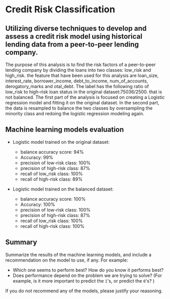 # Credit Risk Classification
## Utilizing diverse techniques to develop and assess a credit risk model using historical lending data from a peer-to-peer lending company.

The purpose of this analysis is to find the risk factors of a peer-to-peer lending company by dividing the loans into two classes: low_risk and high_risk.
the feature that have been used for this analysis are loan_size, interest_rate, borrower_income, debt_to_income, num_of_accounts, derogatory_marks and otal_debt.
The label  has the following ratio of low_risk to high-risk loan status in the original dataset:75036/2500. that is not balanced.
The first part of the analysis is focused on creating a Logistic regression model and fitting it on the original dataset. In the second part, the data is resampled to balance the two classes by oversampling the minority class and redoing the logistic regression modeling again. 

## Machine learning models evaluation

* Logistic model trained on the original dataset:
  * balance accuracy score: 94%
  * Accuracy: 99%
  * precision of low-risk class: 100%
  * precision of high-risk class: 87%
  * recall of low_risk class: 100%
  * recall of high-risk class: 89%
 
* Logistic model trained on the balanced dataset:
  * balance accuracy score: 100%
  * Accuracy: 100%
  * precision of low-risk class: 100%
  * precision of high-risk class: 87%
  * recall of low_risk class: 100%
  * recall of high-risk class: 100%



## Summary

Summarize the results of the machine learning models, and include a recommendation on the model to use, if any. For example:
* Which one seems to perform best? How do you know it performs best?
* Does performance depend on the problem we are trying to solve? (For example, is it more important to predict the `1`'s, or predict the `0`'s? )

If you do not recommend any of the models, please justify your reasoning.

